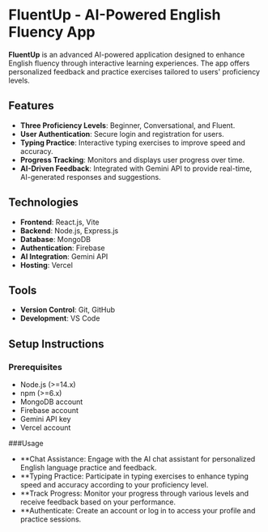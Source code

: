 # FluentUp - AI-Powered English Fluency App

**FluentUp** is an advanced AI-powered application designed to enhance English fluency through interactive learning experiences. The app offers personalized feedback and practice exercises tailored to users' proficiency levels.

## Features

- **Three Proficiency Levels**: Beginner, Conversational, and Fluent.
- **User Authentication**: Secure login and registration for users.
- **Typing Practice**: Interactive typing exercises to improve speed and accuracy.
- **Progress Tracking**: Monitors and displays user progress over time.
- **AI-Driven Feedback**: Integrated with Gemini API to provide real-time, AI-generated responses and suggestions.

## Technologies

- **Frontend**: React.js, Vite
- **Backend**: Node.js, Express.js
- **Database**: MongoDB
- **Authentication**: Firebase
- **AI Integration**: Gemini API
- **Hosting**: Vercel

## Tools

- **Version Control**: Git, GitHub
- **Development**: VS Code

## Setup Instructions

### Prerequisites

- Node.js (>=14.x)
- npm (>=6.x)
- MongoDB account
- Firebase account
- Gemini API key
- Vercel account

###Usage
- **Chat Assistance: Engage with the AI chat assistant for personalized English language practice and feedback.
- **Typing Practice: Participate in typing exercises to enhance typing speed and accuracy according to your proficiency level.
-  **Track Progress: Monitor your progress through various levels and receive feedback based on your performance.
-  **Authenticate: Create an account or log in to access your profile and practice sessions.
   







   

